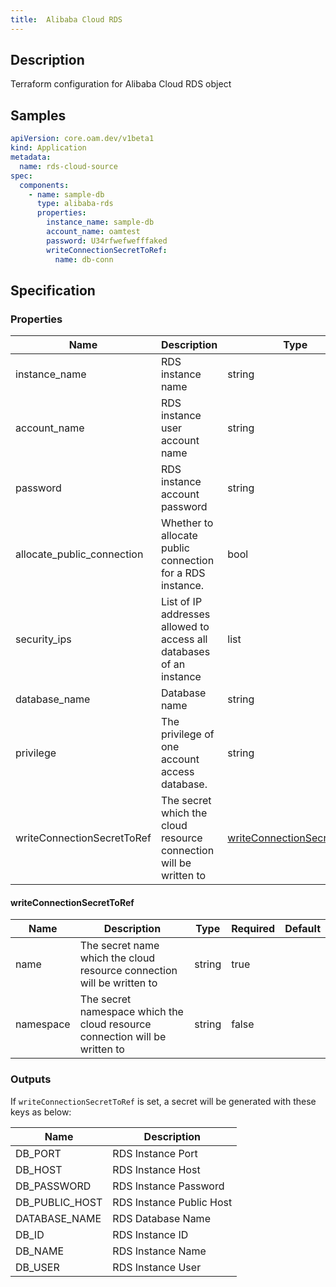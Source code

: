 ```yaml
---
title:  Alibaba Cloud RDS
---
```


## Description

Terraform configuration for Alibaba Cloud RDS object

## Samples

```yaml
apiVersion: core.oam.dev/v1beta1
kind: Application
metadata:
  name: rds-cloud-source
spec:
  components:
    - name: sample-db
      type: alibaba-rds
      properties:
        instance_name: sample-db
        account_name: oamtest
        password: U34rfwefwefffaked
        writeConnectionSecretToRef:
          name: db-conn
```

## Specification


### Properties

 Name | Description | Type | Required | Default 
 ------------ | ------------- | ------------- | ------------- | ------------- 
 instance_name | RDS instance name | string | true |  
 account_name | RDS instance user account name | string | true |  
 password | RDS instance account password | string | true |  
 allocate_public_connection | Whether to allocate public connection for a RDS instance. | bool | true |  
 security_ips | List of IP addresses allowed to access all databases of an instance | list | true |  
 database_name | Database name | string | true |  
 privilege | The privilege of one account access database. | string | true |  
 writeConnectionSecretToRef | The secret which the cloud resource connection will be written to | [writeConnectionSecretToRef](#writeConnectionSecretToRef) | false |  


#### writeConnectionSecretToRef

 Name | Description | Type | Required | Default 
 ------------ | ------------- | ------------- | ------------- | ------------- 
 name | The secret name which the cloud resource connection will be written to | string | true |  
 namespace | The secret namespace which the cloud resource connection will be written to | string | false |  


### Outputs

If `writeConnectionSecretToRef` is set, a secret will be generated with these keys as below:

 Name | Description 
 ------------ | ------------- 
 DB_PORT | RDS Instance Port
 DB_HOST | RDS Instance Host
 DB_PASSWORD | RDS Instance Password
 DB_PUBLIC_HOST | RDS Instance Public Host
 DATABASE_NAME | RDS Database Name
 DB_ID | RDS Instance ID
 DB_NAME | RDS Instance Name
 DB_USER | RDS Instance User
